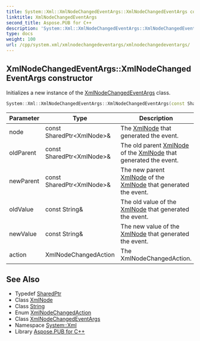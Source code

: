 ```yaml
---
title: System::Xml::XmlNodeChangedEventArgs::XmlNodeChangedEventArgs constructor
linktitle: XmlNodeChangedEventArgs
second_title: Aspose.PUB for C++
description: 'System::Xml::XmlNodeChangedEventArgs::XmlNodeChangedEventArgs constructor. Initializes a new instance of the XmlNodeChangedEventArgs class in C++.'
type: docs
weight: 100
url: /cpp/system.xml/xmlnodechangedeventargs/xmlnodechangedeventargs/
---
```

## XmlNodeChangedEventArgs::XmlNodeChangedEventArgs constructor


Initializes a new instance of the [XmlNodeChangedEventArgs](../) class.

```cpp
System::Xml::XmlNodeChangedEventArgs::XmlNodeChangedEventArgs(const SharedPtr<XmlNode> &node, const SharedPtr<XmlNode> &oldParent, const SharedPtr<XmlNode> &newParent, const String &oldValue, const String &newValue, XmlNodeChangedAction action)
```


| Parameter | Type | Description |
| --- | --- | --- |
| node | const SharedPtr\<XmlNode\>\& | The [XmlNode](../../xmlnode/) that generated the event. |
| oldParent | const SharedPtr\<XmlNode\>\& | The old parent [XmlNode](../../xmlnode/) of the [XmlNode](../../xmlnode/) that generated the event. |
| newParent | const SharedPtr\<XmlNode\>\& | The new parent [XmlNode](../../xmlnode/) of the [XmlNode](../../xmlnode/) that generated the event. |
| oldValue | const String\& | The old value of the [XmlNode](../../xmlnode/) that generated the event. |
| newValue | const String\& | The new value of the [XmlNode](../../xmlnode/) that generated the event. |
| action | XmlNodeChangedAction | The XmlNodeChangedAction. |

## See Also

* Typedef [SharedPtr](../../../system/sharedptr/)
* Class [XmlNode](../../xmlnode/)
* Class [String](../../../system/string/)
* Enum [XmlNodeChangedAction](../../xmlnodechangedaction/)
* Class [XmlNodeChangedEventArgs](../)
* Namespace [System::Xml](../../)
* Library [Aspose.PUB for C++](../../../)
